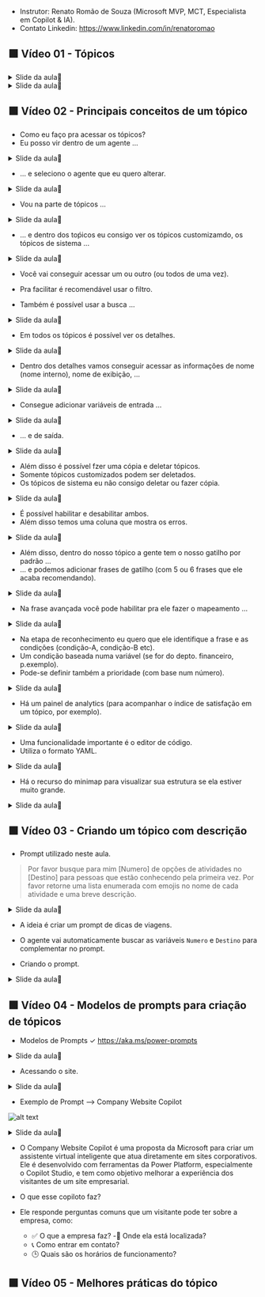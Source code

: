 
- Instrutor: Renato Romão de Souza (Microsoft MVP, MCT, Especialista em Copilot & IA).
- Contato Linkedin: https://www.linkedin.com/in/renatoromao

## 🟩 Vídeo 01 - Tópicos

<details>
<summary> Slide da aula🔻</summary>
<p align="center">
    <img src="images/image.png" alt="" width="840">
</p>
</details>

<details>
<summary> Slide da aula🔻</summary>
<p align="center">
    <img src="images/image-2.png" alt="" width="840">
</p>
</details>

## 🟩 Vídeo 02 - Principais conceitos de um tópico

- Como eu faço pra acessar os tópicos?
- Eu posso vir dentro de um agente ...

<details>
<summary> Slide da aula🔻</summary>
<p align="center">
    <img src="images/image-3.png" alt="" width="840">
</p>
</details>

- ... e seleciono o agente que eu quero alterar.

<details>
<summary> Slide da aula🔻</summary>
<p align="center">
    <img src="images/image-4.png" alt="" width="840">
</p>
</details>

- Vou na parte de tópicos ...

<details>
<summary> Slide da aula🔻</summary>
<p align="center">
    <img src="images/image-5.png" alt="" width="840">
</p>
</details>

- ... e dentro dos toṕicos eu consigo ver os tópicos customizamdo, os tópicos de sistema ...

<details>
<summary> Slide da aula🔻</summary>
<p align="center">
    <img src="images/image-6.png" alt="" width="840">
</p>
</details>

- Você vai conseguir acessar um ou outro (ou todos de uma vez).
- Pra facilitar é recomendável usar o filtro.

- Também é possível usar a busca ...

<details>
<summary> Slide da aula🔻</summary>
<p align="center">
    <img src="images/image-7.png" alt="" width="840">
</p>
</details>

- Em todos os tópicos é possível ver os detalhes.

<details>
<summary> Slide da aula🔻</summary>
<p align="center">
    <img src="images/image-8.png" alt="" width="840">
</p>
</details>

- Dentro dos detalhes vamos conseguir acessar as informações de nome (nome interno), nome de exibição, ... 

<details>
<summary> Slide da aula🔻</summary>
<p align="center">
    <img src="images/image-9.png" alt="" width="840">
</p>
</details>

- Consegue adicionar variáveis de entrada ...

<details>
<summary> Slide da aula🔻</summary>
<p align="center">
    <img src="images/image-10.png" alt="" width="840">
</p>
</details>

- ... e de saída.

<details>
<summary> Slide da aula🔻</summary>
<p align="center">
    <img src="images/image-11.png" alt="" width="840">
</p>
</details>

- Além disso é possível fzer uma cópia e deletar tópicos.
- Somente tópicos customizados podem ser deletados.
- Os tópicos de sistema eu não consigo deletar ou fazer cópia.

<details>
<summary> Slide da aula🔻</summary>
<p align="center">
    <img src="images/image-12.png" alt="" width="840">
</p>
</details>

- É possível habilitar e desabilitar ambos.
- Além disso temos uma coluna que mostra os erros.

<details>
<summary> Slide da aula🔻</summary>
<p align="center">
    <img src="images/image-13.png" alt="" width="840">
</p>
</details>

- Além disso, dentro do nosso tópico a gente tem o nosso gatilho por padrão ...
- ... e podemos adicionar frases de gatilho (com 5 ou 6 frases que ele acaba recomendando).

<details>
<summary> Slide da aula🔻</summary>
<p align="center">
    <img src="images/image-14.png" alt="" width="840">
</p>
</details>

- Na frase avançada você pode habilitar pra ele fazer o mapeamento ...

<details>
<summary> Slide da aula🔻</summary>
<p align="center">
    <img src="images/image-15.png" alt="" width="840">
</p>
</details>

- Na etapa de reconhecimento eu quero que ele identifique a frase e as condições (condição-A, condição-B etc).
- Um condição baseada numa variável (se for do depto. financeiro, p.exemplo).
- Pode-se definir também a prioridade (com base num número).

<details>
<summary> Slide da aula🔻</summary>
<p align="center">
    <img src="images/image-16.png" alt="" width="840">
</p>
</details>

- Há um painel de analytics (para acompanhar o índice de satisfação em um tópico, por exemplo).

<details>
<summary> Slide da aula🔻</summary>
<p align="center">
    <img src="images/image-17.png" alt="" width="840">
</p>
</details>

- Uma funcionalidade importante é o editor de código.
- Utiliza o formato YAML.

<details>
<summary> Slide da aula🔻</summary>
<p align="center">
    <img src="images/image-18.png" alt="" width="840">
</p>
</details>

- Há o recurso do minimap para visualizar sua estrutura se ela estiver muito grande.

<details>
<summary> Slide da aula🔻</summary>
<p align="center">
    <img src="images/image-19.png" alt="" width="840">
</p>
</details>

## 🟩 Vídeo 03 - Criando um tópico com descrição

- Prompt utilizado neste aula.

> Por favor busque para mim [Numero] de opções de atividades no [Destino] para pessoas que estão conhecendo pela primeira vez. Por favor retorne uma lista enumerada com emojis no nome de cada atividade e uma breve descrição.

<details>
<summary> Slide da aula🔻</summary>
<p align="center">
    <img src="images/image-20.png" alt="" width="840">
</p>
</details>

- A ideia é criar um prompt de dicas de viagens.
- O agente vai automaticamente buscar as variáveis `Numero` e `Destino` para complementar no prompt.

- Criando o prompt.

<details>
<summary> Slide da aula🔻</summary>
<p align="center">
    <img src="images/image-21.png" alt="" width="840">
</p>
</details>

## 🟩 Vídeo 04 - Modelos de prompts para criação de tópicos

- Modelos de Prompts ✓ https://aka.ms/power-prompts

<details>
<summary> Slide da aula🔻</summary>
<p align="center">
    <img src="images/image-22.png" alt="" width="840">
</p>
</details>

- Acessando o site.

<details>
<summary> Slide da aula🔻</summary>
<p align="center">
    <img src="images/image-23.png" alt="" width="840">
</p>
</details>

- Exemplo de Prompt --> Company Website Copilot

![alt text](image.png)

<details>
<summary> Slide da aula🔻</summary>
<p align="center">
    <img src="images/image-25.png" alt="" width="840">
</p>
</details>

- O Company Website Copilot é uma proposta da Microsoft para criar um assistente virtual inteligente que atua diretamente em sites corporativos. Ele é desenvolvido com ferramentas da Power Platform, especialmente o Copilot Studio, e tem como objetivo melhorar a experiência dos visitantes de um site empresarial.

- O que esse copiloto faz?
- Ele responde perguntas comuns que um visitante pode ter sobre a empresa, como:

    - ✅ O que a empresa faz?
    -📍 Onde ela está localizada?
    - 📞 Como entrar em contato?
    - 🕒 Quais são os horários de funcionamento?

## 🟩 Vídeo 05 - Melhores práticas do tópico

